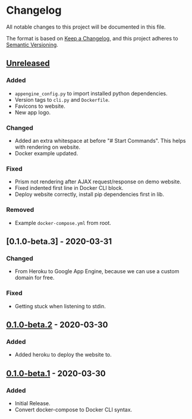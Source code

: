 # Changelog

All notable changes to this project will be documented in this file.

The format is based on [Keep a Changelog](https://keepachangelog.com/en/1.0.0/),
and this project adheres to [Semantic Versioning](https://semver.org/spec/v2.0.0.html).

## [Unreleased]
### Added
- `appengine_config.py` to import installed python dependencies.
- Version tags to `cli.py` and `Dockerfile`.
- Favicons to website.
- New app logo.

### Changed
- Added an extra whitespace at before "# Start Commands". This helps with rendering on website.
- Docker example updated.

### Fixed
- Prism not rendering after AJAX request/response on demo website.
- Fixed indented first line in Docker CLI block.
- Deploy website correctly, install pip dependencies first in lib.

### Removed
- Example `docker-compose.yml` from root.

## [0.1.0-beta.3] - 2020-03-31
### Changed
- From Heroku to Google App Engine, because we can use a custom domain for free.

### Fixed
- Getting stuck when listening to stdin.

## [0.1.0-beta.2] - 2020-03-30
### Added
- Added heroku to deploy the website to.

## [0.1.0-beta.1] - 2020-03-30
### Added
- Initial Release.
- Convert docker-compose to Docker CLI syntax.

[Unreleased]: https://gitlab.com/hmajid2301/composerisation/-/compare/release%2F0.1.0-beta.3...master
[0.1.0-beta.2]: https://gitlab.com/hmajid2301/composerisation/-/tags/release%2F0.1.0-beta.3...release%2F0.1.0-beta.2
[0.1.0-beta.2]: https://gitlab.com/hmajid2301/composerisation/-/tags/release%2F0.1.0-beta.2...release%2F0.1.0-beta.1
[0.1.0-beta.1]: https://gitlab.com/hmajid2301/composerisation/-/tags/release%2F0.1.0-beta.1
